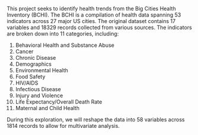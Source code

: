 This project seeks to identify health trends from the Big Cities Health Inventory (BCHI). The BCHI is a compilation of health data spanning 53 indicators across 27 major US cities. The original dataset contains 17 variables and 18329 records collected from various sources. The indicators are broken down into 11 categories, including:

1. Behavioral Health and Substance Abuse
2. Cancer
3. Chronic Disease
4. Demographics
5. Environmental Health
6. Food Safety
7. HIV/AIDS
8. Infectious Disease
9. Injury and Violence
10. Life Expectancy/Overall Death Rate
11. Maternal and Child Health

During this exploration, we will reshape the data into 58 variables across 1814 records to allow for multivariate analysis.